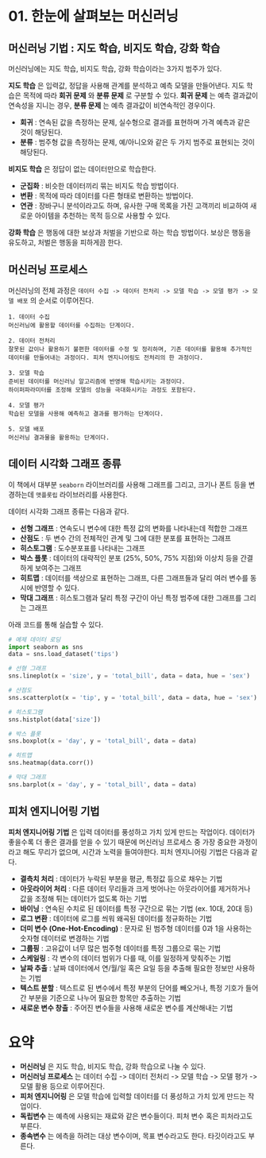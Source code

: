 # 01. 한눈에 살펴보는 머신러닝

## 머신러닝 기법 : 지도 학습, 비지도 학습, 강화 학습

머신러닝에는 지도 학습, 비지도 학습, 강화 학습이라는 3가지 범주가 있다.

**지도 학습** 은 입력값, 정답을 사용해 관계를 분석하고 예측 모델을 만들어낸다. 지도 학습은 목적에 따라 **회귀 문제** 와 **분류 문제** 로 구분할 수 있다. **회귀 문제** 는 예측 결과값이 연속성을 지니는 경우, **분류 문제** 는 예측 결과값이 비연속적인 경우이다.

- **회귀** : 연속된 값을 측정하는 문제, 실수형으로 결과를 표현하며 가격 예측과 같은 것이 해당된다.
- **분류** : 범주형 값을 측정하는 문제, 예/아니오와 같은 두 가지 범주로 표현되는 것이 해당된다.

**비지도 학습** 은 정답이 없는 데이터만으로 학습한다.

 - **군집화** : 비슷한 데이터끼리 묶는 비지도 학습 방법이다.
 - **변환** : 목적에 따라 데이터를 다른 형태로 변환하는 방법이다.
 - **연관** : 장바구니 분석이라고도 하며, 유사한 구매 목록을 가진 고객끼리 비교하여 새로운 아이템을 추천하는 목적 등으로 사용할 수 있다.

**강화 학습** 은 행동에 대한 보상과 처벌을 기반으로 하는 학습 방법이다. 보상은 행동을 유도하고, 처벌은 행동을 피하게끔 한다.

## 머신러닝 프로세스

머신러닝의 전체 과정은 `데이터 수집 -> 데이터 전처리 -> 모델 학습 -> 모델 평가 -> 모델 배포` 의 순서로 이루어진다.
```Text
1. 데이터 수집
머신러닝에 활용할 데이터를 수집하는 단계이다.

2. 데이터 전처리
잘못된 값이나 활용하기 불편한 데이터를 수정 및 정리하며, 기존 데이터를 활용해 추가적인 데이터를 만들어내는 과정이다. 피처 엔지니어링도 전처리의 한 과정이다.

3. 모델 학습
준비된 데이터를 머신러닝 알고리즘에 반영해 학습시키는 과정이다.
하이퍼파라미터를 조정해 모델의 성능을 극대화시키는 과정도 포함된다.

4. 모델 평가
학습된 모델을 사용해 예측하고 결과를 평가하는 단계이다.

5. 모델 배포
머신러닝 결과물을 활용하는 단계이다.
```


## 데이터 시각화 그래프 종류

이 책에서 대부분 `seaborn` 라이브러리를 사용해 그래프를 그리고, 크기나 폰트 등을 변경하는데 `맷플롯립` 라이브러리를 사용한다.

데이터 시각화 그래프 종류는 다음과 같다.
- **선형 그래프** : 연속도니 변수에 대한 특정 값의 변화를 나타내는데 적합한 그래프
- **산점도** : 두 변수 간의 전체적인 관계 및 그에 대한 분포를 표현하는 그래프
- **히스토그램** : 도수분포표를 나타내는 그래프
- **박스 플롯** : 데이터의 대략적인 분포 (25%, 50%, 75% 지점)와 이상치 등을 간결하게 보여주는 그래프
- **히트맵** : 데이터를 색상으로 표현하는 그래프, 다른 그래프들과 달리 여러 변수를 동시에 반영할 수 있다.
- **막대 그래프** : 히스토그램과 달리 특정 구간이 아닌 특정 범주에 대한 그래프를 그리는 그래프

아래 코드를 통해 실습할 수 있다.
```python
# 예제 데이터 로딩
import seaborn as sns
data = sns.load_dataset('tips')

# 선형 그래프
sns.lineplot(x = 'size', y = 'total_bill', data = data, hue = 'sex')

# 산점도
sns.scatterplot(x = 'tip', y = 'total_bill', data = data, hue = 'sex')

# 히스토그램
sns.histplot(data['size'])

# 박스 플롯
sns.boxplot(x = 'day', y = 'total_bill', data = data)

# 히트맵
sns.heatmap(data.corr())

# 막대 그래프
sns.barplot(x = 'day', y = 'total_bill', data = data)
```

## 피처 엔지니어링 기법

**피처 엔지니어링 기법** 은 입력 데이터를 풍성하고 가치 있게 만드는 작업이다. 데이터가 좋을수록 더 좋은 결과를 얻을 수 있기 때문에 머신러닝 프로세스 중 가장 중요한 과정이라고 해도 무리가 없으며, 시간과 노력을 들여야한다. 피처 엔지니어링 기법은 다음과 같다.

- **결측치 처리** : 데이터가 누락된 부분을 평균, 특정값 등으로 채우는 기법
- **아웃라이어 처리** : 다른 데이터 무리들과 크게 벗어나는 아웃라이어를 제거하거나 값을 조정해 튀는 데이터가 없도록 하는 기법
- **바이닝** : 연속된 수치로 된 데이터를 특정 구간으로 묶는 기법 (ex. 10대, 20대 등)
- **로그 변환** : 데이터에 로그를 씌워 왜곡된 데이터를 정규화하는 기법
- **더미 변수 (One-Hot-Encoding)** : 문자로 된 범주형 데이터를 0과 1을 사용하는 숫자형 데이터로 변경하는 기법
- **그룹핑** : 고유값이 너무 많은 범주형 데이터를 특정 그룹으로 묶는 기법
- **스케일링** : 각 변수의 데이터 범위가 다를 때, 이를 일정하게 맞춰주는 기법
- **날짜 추출** : 날짜 데이터에서 연/월/일 혹은 요일 등을 추출해 필요한 정보만 사용하는 기법
- **텍스트 분할** : 텍스트로 된 변수에서 특정 부분의 단어를 빼오거나, 특정 기호가 들어간 부분을 기준으로 나누어 필요한 항목만 추출하는 기법
- **새로운 변수 창출** : 주어진 변수들을 사용해 새로운 변수를 계산해내는 기법

# 요약
- **머신러닝** 은 지도 학습, 비지도 학습, 강화 학습으로 나눌 수 있다.
- **머신러닝 프로세스** 는 데이터 수집 -> 데이터 전처리 -> 모델 학습 -> 모델 평가 -> 모델 활용 등으로 이루어진다.
- **피처 엔지니어링** 은 모델 학습에 입력할 데이터를 더 풍성하고 가치 있게 만드는 작업이다.
- **독립변수** 는 예측에 사용되는 재료와 같은 변수들이다. 피처 변수 혹은 피처라고도 부른다.
- **종속변수** 는 에측을 하려는 대상 변수이며, 목표 변수라고도 한다. 타깃이라고도 부른다.

